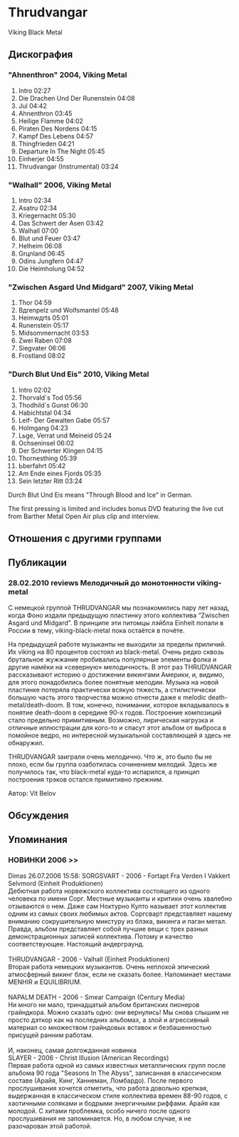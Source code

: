 # Thrudvangar

Viking Black Metal

## Дискография

### "Ahnenthron" 2004, Viking Metal

1. Intro 02:27  
2. Die Drachen Und Der Runenstein 04:08 
3. Jul 04:42 
4. Ahnenthron 03:45 
5. Heilige Flamme 04:02
6. Piraten Des Nordens 04:15
7. Kampf Des Lebens 04:57
8. Thingfrieden 04:21 
9. Departure In The Night 05:45  
10. Einherjer 04:55  
11. Thrudvangar (Instrumental) 03:24

### "Walhall" 2006, Viking Metal

1. Intro 02:34  
2. Asatru 02:34  
3. Kriegernacht 05:30  
4. Das Schwert der Asen 03:42  
5. Walhall 07:00  
6. Blut und Feuer 03:47  
7. Helheim 06:08  
8. Grцnland 06:45  
9. Odins Jungfern 04:47  
10. Die Heimholung 04:52

### "Zwischen Asgard Und Midgard" 2007, Viking Metal

1. Thor 04:59  
2. Bдrenpelz und Wolfsmantel 05:48  
3. Heimwдrts 05:01  
4. Runenstein 05:17  
5. Midsommernacht 03:53  
6. Zwei Raben 07:08  
7. Siegvater 06:06  
8. Frostland 08:02 

### "Durch Blut Und Eis" 2010, Viking Metal

1. Intro 02:02  
2. Thorvald`s Tod 05:56  
3. Thodhild`s Gunst 06:30  
4. Habichtstal 04:34  
5. Leif- Der Gewalten Gabe 05:57  
6. Holmgang 04:23  
7. Lьge, Verrat und Meineid 05:24  
8. Ochseninsel 06:02  
9. Der Schwerter Klingen 04:15  
10. Thornesthing 05:39  
11. Ьberfahrt 05:42  
12. Am Ende eines Fjords 05:35  
13. Sein letzter Ritt 03:24 


Durch Blut Und Eis means "Through Blood and Ice" in German.

The first pressing is limited and includes bonus DVD featuring the live cut from
Barther Metal Open Air plus clip and interview. 


## Отношения с другими группами


## Публикации

### 28.02.2010 reviews Мелодичный до монотонности viking-metal

<P>С немецкой группой THRUDVANGAR мы познакомились пару лет назад, когда Фоно издали предыдущую пластинку этого коллектива “Zwischen Asgard und Midgard”. В принципе эти питомцы лэйбла Einheit попали в России в тему, viking-black-metal пока остаётся в почёте.</P>
<P>На предыдущей работе музыканты не выходили за пределы приличий. Их viking на 80 процентов состоял из black-metal. Очень редко сквозь брутальное жужжание пробивались популярные элементы фолка и другие намёки на «северную» мелодичность. В этот раз THRUDVANGAR рассказывают историю о достижении викингами Америки, и, видимо, для этого понадобились более понятные мелодии. Музыка на новой пластинке потеряла практически всякую тяжесть, а стилистически большую часть этого творчества можно отнести даже к melodic death-metal/death-doom. В том, конечно, понимании, которое вкладывалось в понятие death-doom в середине 90-х годов. Построение композиций стало предельно примитивным. Возможно, лирическая нагрузка и отличные иллюстрации для кого-то и спасут этот альбом от выброса в помойное ведро, но интересной музыкальной составляющей я здесь не обнаружил. </P>
<P>THRUDVANGAR заиграли очень мелодично. Что ж, это было бы не плохо, если бы группа озаботилась сочинением мелодий. Здесь же получилось так, что black-metal куда-то испарился, а принцип построения трэков остался примитивно прежним.</P>
Автор: Vit Belov


## Обсуждения


## Упоминания

### НОВИНКИ 2006 &gt;&gt;

Dimas 26.07.2006 15:58:
SORGSVART - 2006 - Fortapt Fra Verden I Vakkert Selvmord (Einheit Produktionen)<BR>Дебютная работа норвежского коллектива состоящего из одного человека по имени Сорг. Местные музыканты и критики очень хвалебно отзываются о нем. Даже сам Ноктурно Култо называет этот коллектив одним из самых своих любимых актов. Соргсварт представляет нашему вниманию сокрушительную микстуру из блэка, викинга и паган метал. Правда, альбом представляет собой лучшие вещи с трех разных демонстрационных записей коллектива. Потому и качество соответствующее. Настоящий андерграунд. <BR><BR>THRUDVANGAR - 2006 - Valhall (Einheit Produktionen)<BR>Вторая работа немецких музыкантов. Очень неплохой эпический атмосферный викинг блэк, если не сказать более. Напоминает местами MENHIR и EQUILIBRIUM. <BR><BR>NAPALM DEATH - 2006 - Smear Campaign (Century Media)<BR>Ни много ни мало, тринадцатый альбом британских пионеров грайндкора. Можно сказать одно: они вернулись! Мы снова слышим не просто дэткор как на последних альбомах, а злой и агрессивный материал со множеством грайндовых вставок и безбашенностью присущей ранним работам.<BR><BR>И, наконец, самая долгожданная новинка<BR>SLAYER - 2006 - Christ Illusion (American Recordings)<BR>Первая работа одной из самых известных металлических групп после альбома 90 года "Seasons In The Abyss", записанная в классическом составе (Арайя, Кинг, Ханнеман, Ломбардо). После первого прослушивания хочется отметить, что работа довольно крепкая, выдержанная в классическом стиле коллектива времен 88-90 годов, с хаотичными соляками и бодрыми энергичными риффами. Арайя как молодой. С хитами проблемка, особо ничего после одного прослушивания не запоминается. Но, в любом случае, я не разочарован этой работой.

